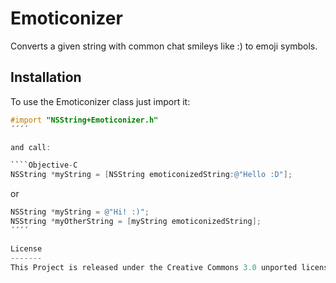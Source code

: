 Emoticonizer
============

Converts a given string with common chat smileys like :) to emoji symbols.

Installation
------------
To use the Emoticonizer class just import it:

````Objective-C
#import "NSString+Emoticonizer.h"
´´´´

and call:

````Objective-C
NSString *myString = [NSString emoticonizedString:@"Hello :D"];
````

or

````Objective-C
NSString *myString = @"Hi! :)";
NSString *myOtherString = [myString emoticonizedString];
´´´´

License
-------
This Project is released under the Creative Commons 3.0 unported license: http://creativecommons.org/licenses/by/3.0/